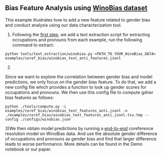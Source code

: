 ## Bias Feature Analysis using [WinoBias dataset](https://uclanlp.github.io/corefBias/overview)
This example illustrates how to add a new feature related to gender bias and conduct analysis using our data characterization tool.

1) Following the [first step](https://github.com/fairinternal/data_characterization/tree/bias_analysis#1-extract-text-from-the-dataset), we add a text extraction script for extracting occupations and pronouns from each example, run the following command to extract:

```
python tools/text_extraction/winobias.py <PATH_TO_YOUR_WinoBias_DATA> examples/coref_bias/winobias_text_anti_features.jsonl
```
2)

Since we want to explore the correlation between gender bias and model predictions, we only focus on the gender bias feature. To do that, we add a new config file which provides a function to look up gender scores for occupations and pronouns. We then use this config file to compute gdner bias features as follows:
```
python ./tools/compute.py -i examples/coref_bias/winobias_text_features_anti.jsonl -o ./examples/coref_bias/winobias_text_features_anti.jsonl.tsv.tmp --config ./configs/winobias.json
```
3)We then obtain model predictions by running a [end-to-end](https://github.com/kentonl/e2e-coref) coreference resolution model on WinoBias data. And use the absolute gender difference of occupations and pronouns as gender bias and find that larger difference leads to worse performance. More details can be found in the Demo notebook or our paper.
